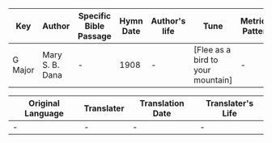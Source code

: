 Key | Author   | Specific Bible Passage     |Hymn Date |Author's life |Tune |Metrical Pattern   |Composer/Source
-- | --------- | ---------------------------|----------|--------------|-----|-------------------|-------------  
G Major |Mary S. B. Dana  |- |1908 |- |[Flee as a bird to your mountain] |- |-

Original Language | Translater | Translation Date   | Translater's Life  
----------------- | --------- | --------------------|-------------     
\- |- |- |-
